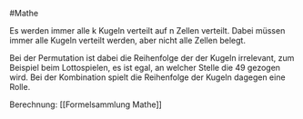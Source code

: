 #Mathe 

Es werden immer alle k Kugeln verteilt auf n Zellen verteilt. Dabei müssen immer alle Kugeln verteilt werden, aber nicht alle Zellen belegt.

Bei der Permutation ist dabei die Reihenfolge der der Kugeln irrelevant, zum Beispiel beim Lottospielen, es ist egal, an welcher Stelle die 49 gezogen wird.
Bei der Kombination spielt die Reihenfolge der Kugeln dagegen eine Rolle.

Berechnung: [[Formelsammlung Mathe]]
